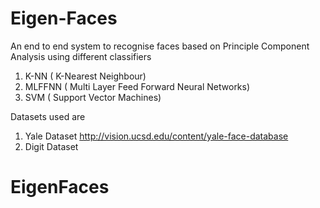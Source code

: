 # Eigen-Faces
An end to end system to recognise faces based on Principle Component Analysis using different classifiers

1. K-NN ( K-Nearest Neighbour)
2. MLFFNN ( Multi Layer Feed Forward Neural Networks)
3. SVM ( Support Vector Machines)

Datasets used are 
  1. Yale Dataset http://vision.ucsd.edu/content/yale-face-database
  2. Digit Dataset
# EigenFaces
